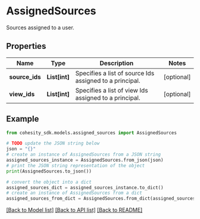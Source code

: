 # AssignedSources

Sources assigned to a user.

## Properties

Name | Type | Description | Notes
------------ | ------------- | ------------- | -------------
**source_ids** | **List[int]** | Specifies a list of source Ids assigned to a principal. | [optional] 
**view_ids** | **List[int]** | Specifies a list of view Ids assigned to a principal. | [optional] 

## Example

```python
from cohesity_sdk.models.assigned_sources import AssignedSources

# TODO update the JSON string below
json = "{}"
# create an instance of AssignedSources from a JSON string
assigned_sources_instance = AssignedSources.from_json(json)
# print the JSON string representation of the object
print(AssignedSources.to_json())

# convert the object into a dict
assigned_sources_dict = assigned_sources_instance.to_dict()
# create an instance of AssignedSources from a dict
assigned_sources_from_dict = AssignedSources.from_dict(assigned_sources_dict)
```
[[Back to Model list]](../README.md#documentation-for-models) [[Back to API list]](../README.md#documentation-for-api-endpoints) [[Back to README]](../README.md)


